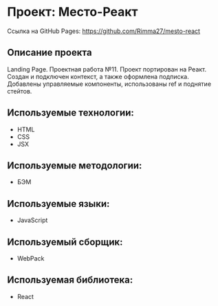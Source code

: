 # Проект: Место-Реакт
Ссылка на GitHub Pages: https://github.com/Rimma27/mesto-react

## Описание проекта
Landing Page.
Проектная работа №11. 
Проект портирован на Реакт. Создан и подключен контекст, а также оформлена подписка. Добавлены управляемые компоненты, использованы ref и поднятие стейтов.

## Используемые технологии:
* HTML
* CSS
* JSX

## Используемые методологии:
 * БЭМ

## Используемые языки:
* JavaScript 

## Используемый сборщик:
* WebPack 

## Используемая библиотека:
* React 
